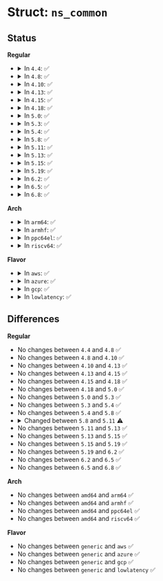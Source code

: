 # Struct: <code>ns_common</code>

## Status
<b>Regular</b>
<ul>
<li>
<details>
<summary>In <code>4.4</code>: ✅</summary>

```c
struct ns_common {
    atomic_long_t stashed;
    const struct proc_ns_operations *ops;
    unsigned int inum;
};
```
</details>
</li>
<li>
<details>
<summary>In <code>4.8</code>: ✅</summary>

```c
struct ns_common {
    atomic_long_t stashed;
    const struct proc_ns_operations *ops;
    unsigned int inum;
};
```
</details>
</li>
<li>
<details>
<summary>In <code>4.10</code>: ✅</summary>

```c
struct ns_common {
    atomic_long_t stashed;
    const struct proc_ns_operations *ops;
    unsigned int inum;
};
```
</details>
</li>
<li>
<details>
<summary>In <code>4.13</code>: ✅</summary>

```c
struct ns_common {
    atomic_long_t stashed;
    const struct proc_ns_operations *ops;
    unsigned int inum;
};
```
</details>
</li>
<li>
<details>
<summary>In <code>4.15</code>: ✅</summary>

```c
struct ns_common {
    atomic_long_t stashed;
    const struct proc_ns_operations *ops;
    unsigned int inum;
};
```
</details>
</li>
<li>
<details>
<summary>In <code>4.18</code>: ✅</summary>

```c
struct ns_common {
    atomic_long_t stashed;
    const struct proc_ns_operations *ops;
    unsigned int inum;
};
```
</details>
</li>
<li>
<details>
<summary>In <code>5.0</code>: ✅</summary>

```c
struct ns_common {
    atomic_long_t stashed;
    const struct proc_ns_operations *ops;
    unsigned int inum;
};
```
</details>
</li>
<li>
<details>
<summary>In <code>5.3</code>: ✅</summary>

```c
struct ns_common {
    atomic_long_t stashed;
    const struct proc_ns_operations *ops;
    unsigned int inum;
};
```
</details>
</li>
<li>
<details>
<summary>In <code>5.4</code>: ✅</summary>

```c
struct ns_common {
    atomic_long_t stashed;
    const struct proc_ns_operations *ops;
    unsigned int inum;
};
```
</details>
</li>
<li>
<details>
<summary>In <code>5.8</code>: ✅</summary>

```c
struct ns_common {
    atomic_long_t stashed;
    const struct proc_ns_operations *ops;
    unsigned int inum;
};
```
</details>
</li>
<li>
<details>
<summary>In <code>5.11</code>: ✅</summary>

```c
struct ns_common {
    atomic_long_t stashed;
    const struct proc_ns_operations *ops;
    unsigned int inum;
    refcount_t count;
};
```
</details>
</li>
<li>
<details>
<summary>In <code>5.13</code>: ✅</summary>

```c
struct ns_common {
    atomic_long_t stashed;
    const struct proc_ns_operations *ops;
    unsigned int inum;
    refcount_t count;
};
```
</details>
</li>
<li>
<details>
<summary>In <code>5.15</code>: ✅</summary>

```c
struct ns_common {
    atomic_long_t stashed;
    const struct proc_ns_operations *ops;
    unsigned int inum;
    refcount_t count;
};
```
</details>
</li>
<li>
<details>
<summary>In <code>5.19</code>: ✅</summary>

```c
struct ns_common {
    atomic_long_t stashed;
    const struct proc_ns_operations *ops;
    unsigned int inum;
    refcount_t count;
};
```
</details>
</li>
<li>
<details>
<summary>In <code>6.2</code>: ✅</summary>

```c
struct ns_common {
    atomic_long_t stashed;
    const struct proc_ns_operations *ops;
    unsigned int inum;
    refcount_t count;
};
```
</details>
</li>
<li>
<details>
<summary>In <code>6.5</code>: ✅</summary>

```c
struct ns_common {
    atomic_long_t stashed;
    const struct proc_ns_operations *ops;
    unsigned int inum;
    refcount_t count;
};
```
</details>
</li>
<li>
<details>
<summary>In <code>6.8</code>: ✅</summary>

```c
struct ns_common {
    atomic_long_t stashed;
    const struct proc_ns_operations *ops;
    unsigned int inum;
    refcount_t count;
};
```
</details>
</li>
</ul>
<b>Arch</b>
<ul>
<li>
<details>
<summary>In <code>arm64</code>: ✅</summary>

```c
struct ns_common {
    atomic_long_t stashed;
    const struct proc_ns_operations *ops;
    unsigned int inum;
};
```
</details>
</li>
<li>
<details>
<summary>In <code>armhf</code>: ✅</summary>

```c
struct ns_common {
    atomic_long_t stashed;
    const struct proc_ns_operations *ops;
    unsigned int inum;
};
```
</details>
</li>
<li>
<details>
<summary>In <code>ppc64el</code>: ✅</summary>

```c
struct ns_common {
    atomic_long_t stashed;
    const struct proc_ns_operations *ops;
    unsigned int inum;
};
```
</details>
</li>
<li>
<details>
<summary>In <code>riscv64</code>: ✅</summary>

```c
struct ns_common {
    atomic_long_t stashed;
    const struct proc_ns_operations *ops;
    unsigned int inum;
};
```
</details>
</li>
</ul>
<b>Flavor</b>
<ul>
<li>
<details>
<summary>In <code>aws</code>: ✅</summary>

```c
struct ns_common {
    atomic_long_t stashed;
    const struct proc_ns_operations *ops;
    unsigned int inum;
};
```
</details>
</li>
<li>
<details>
<summary>In <code>azure</code>: ✅</summary>

```c
struct ns_common {
    atomic_long_t stashed;
    const struct proc_ns_operations *ops;
    unsigned int inum;
};
```
</details>
</li>
<li>
<details>
<summary>In <code>gcp</code>: ✅</summary>

```c
struct ns_common {
    atomic_long_t stashed;
    const struct proc_ns_operations *ops;
    unsigned int inum;
};
```
</details>
</li>
<li>
<details>
<summary>In <code>lowlatency</code>: ✅</summary>

```c
struct ns_common {
    atomic_long_t stashed;
    const struct proc_ns_operations *ops;
    unsigned int inum;
};
```
</details>
</li>
</ul>

## Differences
<b>Regular</b>
<ul>
<li>
No changes between <code>4.4</code> and <code>4.8</code> ✅
</li>
<li>
No changes between <code>4.8</code> and <code>4.10</code> ✅
</li>
<li>
No changes between <code>4.10</code> and <code>4.13</code> ✅
</li>
<li>
No changes between <code>4.13</code> and <code>4.15</code> ✅
</li>
<li>
No changes between <code>4.15</code> and <code>4.18</code> ✅
</li>
<li>
No changes between <code>4.18</code> and <code>5.0</code> ✅
</li>
<li>
No changes between <code>5.0</code> and <code>5.3</code> ✅
</li>
<li>
No changes between <code>5.3</code> and <code>5.4</code> ✅
</li>
<li>
No changes between <code>5.4</code> and <code>5.8</code> ✅
</li>
<li>
<details>
<summary>Changed between <code>5.8</code> and <code>5.11</code> ⚠️</summary>
<ul>
<li>
<b>Field added. </b>
<code>refcount_t count</code>
</li>
</ul>
</details>
</li>
<li>
No changes between <code>5.11</code> and <code>5.13</code> ✅
</li>
<li>
No changes between <code>5.13</code> and <code>5.15</code> ✅
</li>
<li>
No changes between <code>5.15</code> and <code>5.19</code> ✅
</li>
<li>
No changes between <code>5.19</code> and <code>6.2</code> ✅
</li>
<li>
No changes between <code>6.2</code> and <code>6.5</code> ✅
</li>
<li>
No changes between <code>6.5</code> and <code>6.8</code> ✅
</li>
</ul>
<b>Arch</b>
<ul>
<li>
No changes between <code>amd64</code> and <code>arm64</code> ✅
</li>
<li>
No changes between <code>amd64</code> and <code>armhf</code> ✅
</li>
<li>
No changes between <code>amd64</code> and <code>ppc64el</code> ✅
</li>
<li>
No changes between <code>amd64</code> and <code>riscv64</code> ✅
</li>
</ul>
<b>Flavor</b>
<ul>
<li>
No changes between <code>generic</code> and <code>aws</code> ✅
</li>
<li>
No changes between <code>generic</code> and <code>azure</code> ✅
</li>
<li>
No changes between <code>generic</code> and <code>gcp</code> ✅
</li>
<li>
No changes between <code>generic</code> and <code>lowlatency</code> ✅
</li>
</ul>

